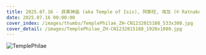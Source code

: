 ```yaml
---
title: 2025.07.16 - 菲莱神庙 (aka Temple of Isis), 阿斯旺, 埃及 (© Ratnakorn Piyasirisorost/Getty Images)
date: 2025.07.16 00:00:00
cover_index: /images/thumbs/TemplePhilae_ZH-CN1232015188_533x300.jpg
cover_detail: /images/TemplePhilae_ZH-CN1232015188_1920x1080.jpg
---
```


![TemplePhilae](/images/TemplePhilae_ZH-CN1232015188_1920x1080.jpg)
